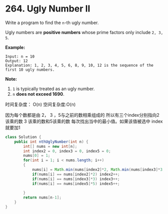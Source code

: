 # 264. Ugly Number II



Write a program to find the `n`-th ugly number.

Ugly numbers are **positive numbers** whose prime factors only include `2, 3, 5`. 

**Example:**

```text
Input: n = 10
Output: 12
Explanation: 1, 2, 3, 4, 5, 6, 8, 9, 10, 12 is the sequence of the first 10 ugly numbers.
```

**Note:**  

1. `1` is typically treated as an ugly number.
2. `n` **does not exceed 1690**.

时间复杂度： O\(n\) 空间复杂度:O\(n\)

因为每个数都是由 2， 3 ，5与之前的数相乘组成的 所以有三个index分别指向2该乘的数 3 该乘的数和5该乘的数 每次找出当中的最小值。如果该值被选中 index就要加1

```java
class Solution {
    public int nthUglyNumber(int n) {
        int[] nums = new int[n];
        int index2 = 0, index3 = 0, index5 = 0;
        nums[0] = 1;
        for(int i = 1; i < nums.length; i++)
        {
            nums[i] = Math.min(nums[index2]*2, Math.min(nums[index3]*3, nums[index5]*5));
            if(nums[i] == nums[index2]*2) index2++;
            if(nums[i] == nums[index3]*3) index3++;
            if(nums[i] == nums[index5]*5) index5++;
            
        }
        return nums[n-1];
    }
}
```

